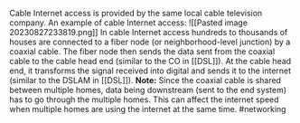 Cable Internet access is provided by the same local cable television company.
An example of cable Internet access:
![[Pasted image 20230827233819.png]]
In cable Internet access hundreds to thousands of houses are connected to a fiber node (or neighborhood-level junction) by a coaxial cable.
The fiber node then sends the data sent from the coaxial cable to the cable head end (similar to the CO in [[DSL]]).
At the cable head end, it transforms the signal received into digital and sends it to the internet (similar to the DSLAM in [[DSL]]).
**Note:** Since the coaxial cable is shared between multiple homes, data being downstream (sent to the end system) has to go through the multiple homes. This can affect the internet speed when multiple homes are using the internet at the same time.
#networking 